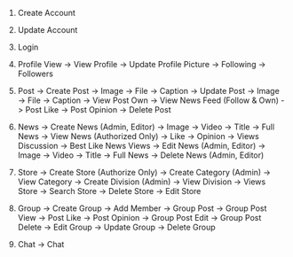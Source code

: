 1. Create Account
2. Update Account
3. Login
4. Profile View
   -> View Profile
   -> Update Profile Picture
   -> Following
   -> Followers
5. Post
   -> Create Post
   -> Image
   -> File
   -> Caption
   -> Update Post
   -> Image
   -> File
   -> Caption
   -> View Post Own
   -> View News Feed (Follow & Own)
   -> Post Like
   -> Post Opinion
   -> Delete Post
6. News
   -> Create News (Admin, Editor)
   -> Image
   -> Video
   -> Title
   -> Full News
   -> View News (Authorized Only)
   -> Like
   -> Opinion
   -> Views Discussion
   -> Best Like News Views
   -> Edit News (Admin, Editor)
   -> Image
   -> Video
   -> Title
   -> Full News
   -> Delete News (Admin, Editor)
7. Store
   -> Create Store (Authorize Only)
   -> Create Category (Admin)
   -> View Category
   -> Create Division (Admin)
   -> View Division
   -> Views Store
   -> Search Store
   -> Delete Store
   -> Edit Store
8. Group
   -> Create Group
   -> Add Member
   -> Group Post
   -> Group Post View
   -> Post Like
   -> Post Opinion
   -> Group Post Edit
   -> Group Post Delete
   -> Edit Group
   -> Update Group
   -> Delete Group

9. Chat
   -> Chat
